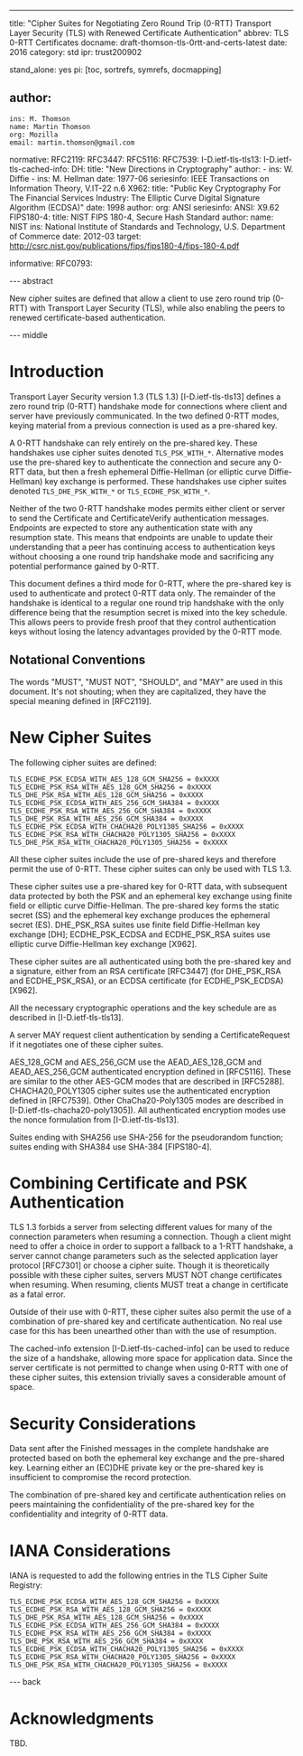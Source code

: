 ---
title: "Cipher Suites for Negotiating Zero Round Trip (0-RTT) Transport Layer Security (TLS) with Renewed Certificate Authentication"
abbrev: TLS 0-RTT Certificates
docname: draft-thomson-tls-0rtt-and-certs-latest
date: 2016
category: std
ipr: trust200902

stand_alone: yes
pi: [toc, sortrefs, symrefs, docmapping]

author:
 -
    ins: M. Thomson
    name: Martin Thomson
    org: Mozilla
    email: martin.thomson@gmail.com


normative:
  RFC2119:
  RFC3447:
  RFC5116:
  RFC7539:
  I-D.ietf-tls-tls13:
  I-D.ietf-tls-cached-info:
  DH:
        title: "New Directions in Cryptography"
        author:
          - ins: W. Diffie
          - ins: M. Hellman
        date: 1977-06
        seriesinfo: IEEE Transactions on Information Theory, V.IT-22 n.6
  X962:
       title: "Public Key Cryptography For The Financial Services Industry: The Elliptic Curve Digital Signature Algorithm (ECDSA)"
       date: 1998
       author:
         org: ANSI
       seriesinfo:
         ANSI: X9.62
  FIPS180-4:
    title: NIST FIPS 180-4, Secure Hash Standard
    author:
      name: NIST
      ins: National Institute of Standards and Technology, U.S. Department of Commerce
    date: 2012-03
    target: http://csrc.nist.gov/publications/fips/fips180-4/fips-180-4.pdf

informative:
  RFC0793:


--- abstract

New cipher suites are defined that allow a client to use zero round trip (0-RTT)
with Transport Layer Security (TLS), while also enabling the peers to renewed
certificate-based authentication.


--- middle

# Introduction

Transport Layer Security version 1.3 (TLS 1.3) [I-D.ietf-tls-tls13] defines a
zero round trip (0-RTT) handshake mode for connections where client and server
have previously communicated.  In the two defined 0-RTT modes, keying material
from a previous connection is used as a pre-shared key.

A 0-RTT handshake can rely entirely on the pre-shared key.  These handshakes use
cipher suites denoted `TLS_PSK_WITH_*`.  Alternative modes use the pre-shared
key to authenticate the connection and secure any 0-RTT data, but then a fresh
ephemeral Diffie-Hellman (or elliptic curve Diffie-Hellman) key exchange is
performed.  These handshakes use cipher suites denoted `TLS_DHE_PSK_WITH_*` or
`TLS_ECDHE_PSK_WITH_*`.

Neither of the two 0-RTT handshake modes permits either client or server to send
the Certificate and CertificateVerify authentication messages.  Endpoints are
expected to store any authentication state with any resumption state.  This
means that endpoints are unable to update their understanding that a peer has
continuing access to authentication keys without choosing a one round trip
handshake mode and sacrificing any potential performance gained by 0-RTT.

This document defines a third mode for 0-RTT, where the pre-shared key is used
to authenticate and protect 0-RTT data only.  The remainder of the handshake is
identical to a regular one round trip handshake with the only difference being
that the resumption secret is mixed into the key schedule.  This allows peers to
provide fresh proof that they control authentication keys without losing the
latency advantages provided by the 0-RTT mode.


## Notational Conventions

The words "MUST", "MUST NOT", "SHOULD", and "MAY" are used in this document.
It's not shouting; when they are capitalized, they have the special meaning
defined in [RFC2119].


# New Cipher Suites

The following cipher suites are defined:

```
TLS_ECDHE_PSK_ECDSA_WITH_AES_128_GCM_SHA256 = 0xXXXX
TLS_ECDHE_PSK_RSA_WITH_AES_128_GCM_SHA256 = 0xXXXX
TLS_DHE_PSK_RSA_WITH_AES_128_GCM_SHA256 = 0xXXXX
TLS_ECDHE_PSK_ECDSA_WITH_AES_256_GCM_SHA384 = 0xXXXX
TLS_ECDHE_PSK_RSA_WITH_AES_256_GCM_SHA384 = 0xXXXX
TLS_DHE_PSK_RSA_WITH_AES_256_GCM_SHA384 = 0xXXXX
TLS_ECDHE_PSK_ECDSA_WITH_CHACHA20_POLY1305_SHA256 = 0xXXXX
TLS_ECDHE_PSK_RSA_WITH_CHACHA20_POLY1305_SHA256 = 0xXXXX
TLS_DHE_PSK_RSA_WITH_CHACHA20_POLY1305_SHA256 = 0xXXXX
```

All these cipher suites include the use of pre-shared keys and therefore permit
the use of 0-RTT.  These cipher suites can only be used with TLS 1.3.

These cipher suites use a pre-shared key for 0-RTT data, with subsequent data
protected by both the PSK and an ephemeral key exchange using finite field or
elliptic curve Diffie-Hellman.  The pre-shared key forms the static secret (SS)
and the ephemeral key exchange produces the ephemeral secret (ES).  DHE_PSK_RSA
suites use finite field Diffie-Hellman key exchange [DH]; ECDHE_PSK_ECDSA and
ECDHE_PSK_RSA suites use elliptic curve Diffie-Hellman key exchange [X962].

These cipher suites are all authenticated using both the pre-shared key and a
signature, either from an RSA certificate [RFC3447] (for DHE_PSK_RSA and
ECDHE_PSK_RSA), or an ECDSA certificate (for ECDHE_PSK_ECDSA) [X962].

All the necessary cryptographic operations and the key schedule are as described
in [I-D.ietf-tls-tls13].

A server MAY request client authentication by sending a CertificateRequest if it
negotiates one of these cipher suites.

AES_128_GCM and AES_256_GCM use the AEAD_AES_128_GCM and AEAD_AES_256_GCM
authenticated encryption defined in [RFC5116].  These are similar to the other
AES-GCM modes that are described in [RFC5288].  CHACHA20_POLY1305 cipher suites
use the authenticated encryption defined in [RFC7539].  Other ChaCha20-Poly1305
modes are described in [I-D.ietf-tls-chacha20-poly1305]).  All authenticated
encryption modes use the nonce formulation from [I-D.ietf-tls-tls13].

Suites ending with SHA256 use SHA-256 for the pseudorandom function; suites
ending with SHA384 use SHA-384 [FIPS180-4].

# Combining Certificate and PSK Authentication

TLS 1.3 forbids a server from selecting different values for many of the
connection parameters when resuming a connection.  Though a client might need to
offer a choice in order to support a fallback to a 1-RTT handshake, a server
cannot change parameters such as the selected application layer protocol
[RFC7301] or choose a cipher suite.  Though it is theoretically possible with
these cipher suites, servers MUST NOT change certificates when resuming.  When
resuming, clients MUST treat a change in certificate as a fatal error.

Outside of their use with 0-RTT, these cipher suites also permit the use of a
combination of pre-shared key and certificate authentication.  No real use case
for this has been unearthed other than with the use of resumption.

The cached-info extension [I-D.ietf-tls-cached-info] can be used to reduce the
size of a handshake, allowing more space for application data.  Since the server
certificate is not permitted to change when using 0-RTT with one of these cipher
suites, this extension trivially saves a considerable amount of space.


# Security Considerations

Data sent after the Finished messages in the complete handshake are protected
based on both the ephemeral key exchange and the pre-shared key.  Learning
either an (EC)DHE private key or the pre-shared key is insufficient to
compromise the record protection.

The combination of pre-shared key and certificate authentication relies on peers
maintaining the confidentiality of the pre-shared key for the confidentiality
and integrity of 0-RTT data.


# IANA Considerations

IANA is requested to add the following entries in the TLS Cipher Suite Registry:

```
TLS_ECDHE_PSK_ECDSA_WITH_AES_128_GCM_SHA256 = 0xXXXX
TLS_ECDHE_PSK_RSA_WITH_AES_128_GCM_SHA256 = 0xXXXX
TLS_DHE_PSK_RSA_WITH_AES_128_GCM_SHA256 = 0xXXXX
TLS_ECDHE_PSK_ECDSA_WITH_AES_256_GCM_SHA384 = 0xXXXX
TLS_ECDHE_PSK_RSA_WITH_AES_256_GCM_SHA384 = 0xXXXX
TLS_DHE_PSK_RSA_WITH_AES_256_GCM_SHA384 = 0xXXXX
TLS_ECDHE_PSK_ECDSA_WITH_CHACHA20_POLY1305_SHA256 = 0xXXXX
TLS_ECDHE_PSK_RSA_WITH_CHACHA20_POLY1305_SHA256 = 0xXXXX
TLS_DHE_PSK_RSA_WITH_CHACHA20_POLY1305_SHA256 = 0xXXXX
```


--- back

# Acknowledgments

TBD.
